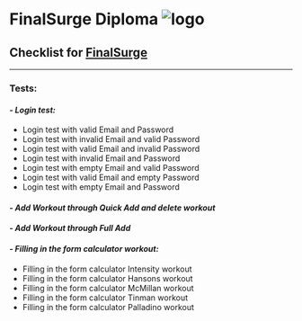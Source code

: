 # FinalSurge Diploma                                                       <img align = "right">![logo](https://log.finalsurge.com/img/branded/finalsurge.png)<img>
## Checklist for [FinalSurge](https://log.finalsurge.com/login.cshtml)       
---------------------------------------------------------------------------
### Tests:

#### **_- Login test:_**

- Login test with valid Email and Password
- Login test with invalid Email and valid Password
- Login test with valid Email and invalid Password
- Login test with invalid Email and Password
- Login test with empty Email and valid Password
- Login test with valid Email and empty Password
- Login test with empty Email and Password

#### **_- Add Workout through Quick Add and delete workout_**

#### **_- Add Workout through Full Add_**

#### **_- Filling in the form calculator workout:_**

- Filling in the form calculator Intensity workout
- Filling in the form calculator Hansons workout
- Filling in the form calculator McMillan workout
- Filling in the form calculator Tinman workout
- Filling in the form calculator Palladino workout


